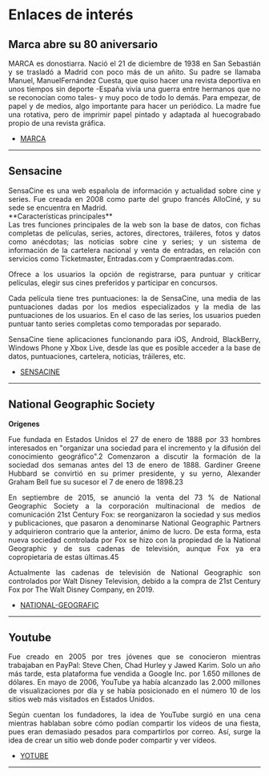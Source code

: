 ﻿# **Enlaces de interés**
## **Marca abre su 80 aniversario**
<div style="text-align: justify">
MARCA es donostiarra. Nació el 21 de diciembre de 1938 en San Sebastián y se trasladó a Madrid con poco más de un añito. Su padre se llamaba Manuel, ManuelFernández Cuesta, que quiso hacer una revista deportiva en unos tiempos sin deporte -España vivía una guerra entre hermanos que no se reconocían como tales- y muy poco de todo lo demás. Para empezar, de papel y de medios, algo importante para hacer un periódico. La madre fue una rotativa, pero de imprimir papel pintado y adaptada al huecograbado propio de una revista gráfica.
</div>

- [MARCA](https://www.marca.com)
---
## **Sensacine**
<div style="text-align: justify">
SensaCine es una web española de información y actualidad sobre cine y series. Fue creada en 2008 como parte del grupo francés AlloCiné, y su sede se encuentra en Madrid.
</div>
**Características principales**

<div style="text-align: justify">
Las tres funciones principales de la web son la base de datos, con fichas completas de películas, series, actores, directores, tráileres, fotos y datos como anécdotas; las noticias sobre cine y series; y un sistema de información de la cartelera nacional y venta de entradas, en relación con servicios como Ticketmaster, Entradas.com y Compraentradas.com.

Ofrece a los usuarios la opción de registrarse, para puntuar y criticar películas, elegir sus cines preferidos y participar en concursos.

Cada película tiene tres puntuaciones: la de SensaCine, una media de las puntuaciones dadas por los medios especializados y la media de las puntuaciones de los usuarios. En el caso de las series, los usuarios pueden puntuar tanto series completas como temporadas por separado.

SensaCine tiene aplicaciones funcionando para iOS, Android, BlackBerry, Windows Phone y Xbox Live, desde las que es posible acceder a la base de datos, puntuaciones, cartelera, noticias, tráileres, etc.
</div>

- [SENSACINE](https://www.sensacine.com)
---
## **National Geographic Society**
**Orígenes**
<div style="text-align: justify">
Fue fundada en Estados Unidos el 27 de enero de 1888 por 33 hombres interesados en "organizar una sociedad para el incremento y la difusión del conocimiento geográfico".2​ Comenzaron a discutir la formación de la sociedad dos semanas antes del 13 de enero de 1888. Gardiner Greene Hubbard se convirtió en su primer presidente, y su yerno, Alexander Graham Bell fue su sucesor el 7 de enero de 1898.2​3​

En septiembre de 2015, se anunció la venta del 73 % de National Geographic Society a la corporación multinacional de medios de comunicación 21st Century Fox: se reorganizaron la sociedad y sus medios y publicaciones, que pasaron a denominarse National Geographic Partners y adquirieron contrario que la anterior, ánimo de lucro. De esta forma, esta nueva sociedad controlada por Fox se hizo con la propiedad de la National Geographic y de sus cadenas de televisión, aunque Fox ya era copropietaria de estas últimas.4​5​

Actualmente las cadenas de televisión de National Geographic son controlados por Walt Disney Television, debido a la compra de 21st Century Fox por The Walt Disney Company, en 2019.
</div>

- [NATIONAL-GEOGRAFIC](https://www.nationalgeographic.com)
---
## **Youtube**
<div style="text-align: justify">
Fue creado en 2005 por tres jóvenes que se conocieron mientras trabajaban en PayPal: Steve Chen, Chad Hurley y Jawed Karim. Solo un año más tarde, esta plataforma fue vendida a Google Inc. por 1.650 millones de dólares. En mayo de 2006, YouTube ya había alcanzado las 2.000 millones de visualizaciones por día y se había posicionado en el número 10 de los sitios web más visitados en Estados Unidos.

Según cuentan los fundadores, la idea de YouTube surgió en una cena mientras hablaban sobre cómo podían compartir los vídeos de una fiesta, pues eran demasiado pesados para compartirlos por correo. Así, surge la idea de crear un sitio web donde poder compartir y ver vídeos.
</div>

- [YOTUBE](https://www.youtube.com)
-----
